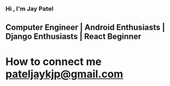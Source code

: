 ### Hi , I'm Jay Patel
## Computer Engineer | Android Enthusiasts | Django Enthusiasts | React Beginner

# How to connect me pateljaykjp@gmail.com

